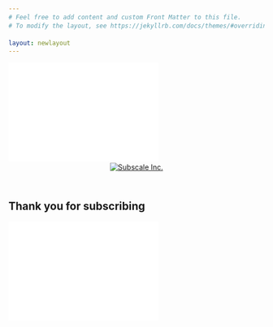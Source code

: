 ```yaml
---
# Feel free to add content and custom Front Matter to this file.
# To modify the layout, see https://jekyllrb.com/docs/themes/#overriding-theme-defaults

layout: newlayout
---
```


<section class="banner h100">
  <img src="/assets/images/bg-gradient.png" class="gd1"/>
  <header class="site-header" role="banner">
      <div class="container">
          <div class="logo">
              <a href="/"><img data-aos="fade-in" src="/assets/images/logo.png" alt="Subscale Inc."></a>
          </div>
      </div>
  </header>
  <div class="container">
    <div class="banner-content">
      <h1>Thank you for subscribing</h1>
    </div>
  
  
  </div>

  <img src="/assets/images/bg-gradient.png" class="gd2"/>
</section>

<img height="1" width="1" style="display:none;" alt="" src="https://px.ads.linkedin.com/collect/?pid=1308314&conversionId=2719524&fmt=gif" />
